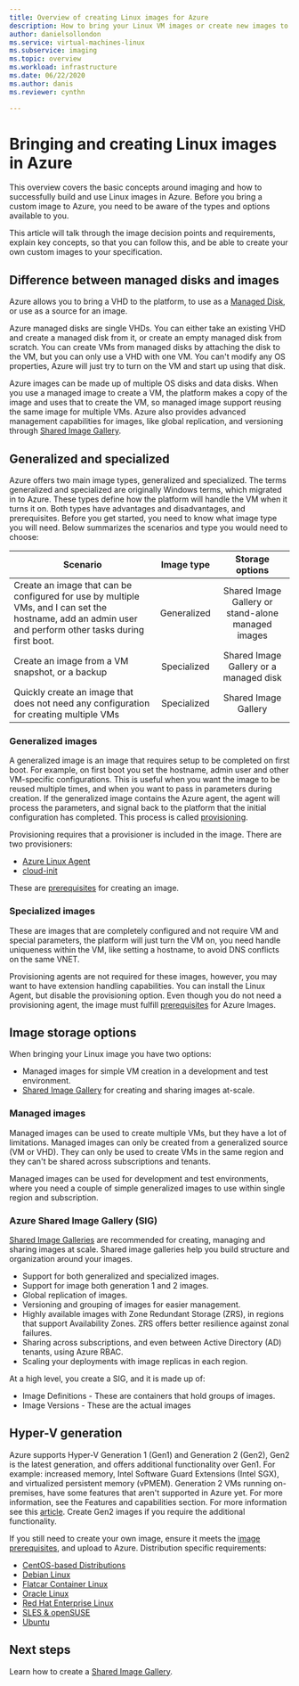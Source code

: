 ```yaml
---
title: Overview of creating Linux images for Azure
description: How to bring your Linux VM images or create new images to use in Azure.
author: danielsollondon
ms.service: virtual-machines-linux
ms.subservice: imaging
ms.topic: overview
ms.workload: infrastructure
ms.date: 06/22/2020
ms.author: danis
ms.reviewer: cynthn

---
```


# Bringing and creating Linux images in Azure

This overview covers the basic concepts around imaging and how to successfully build and use Linux images in Azure. Before you bring a custom image to Azure, you need to be aware of the types and options available to you.

This article will talk through the image decision points and requirements, explain key concepts, so that you can follow this, and be able to create your own custom images to your specification.

## Difference between managed disks and images


Azure allows you to bring a VHD to the platform, to use as a [Managed Disk](../faq-for-disks.md#managed-disks), or use as a source for an image. 

Azure managed disks are single VHDs. You can either take an existing VHD and create a managed disk from it, or create an empty managed disk from scratch. You can create VMs from managed disks by attaching the disk to the VM, but you can only use a VHD with one VM. You can't modify any OS properties, Azure will just try to turn on the VM and start up using that disk. 

Azure images can be made up of multiple OS disks and data disks. When you use a managed image to create a VM, the platform makes a copy of the image and uses that to create the VM, so managed image support reusing the same image for multiple VMs. Azure also provides advanced management capabilities for images, like global replication, and versioning through [Shared Image Gallery](../shared-image-galleries.md). 



## Generalized and specialized

Azure offers two main image types, generalized and specialized. The terms generalized and specialized are originally Windows terms, which migrated in to Azure. These types define how the platform will handle the VM when it turns it on. Both types have advantages and disadvantages, and prerequisites. Before you get started, you need to know what image type you will need. Below summarizes the scenarios and type you would need to choose:

| Scenario      | Image type  | Storage options |
| ------------- |:-------------:| :-------------:| 
| Create an image that can be configured for use by multiple VMs, and I can set the hostname, add an admin user and perform other tasks during first boot. | Generalized | Shared Image Gallery or stand-alone managed images |
| Create an image from a VM snapshot, or a backup | Specialized |Shared Image Gallery or a managed disk |
| Quickly create an image that does not need any configuration for creating multiple VMs |Specialized |Shared Image Gallery |


### Generalized images

A generalized image is an image that requires setup to be completed on first boot. For example, on first boot you set the hostname, admin user and other VM-specific configurations. This is useful when you want the image to be reused multiple times, and when you want to pass in parameters during creation. If the generalized image contains the Azure agent, the agent will process the parameters, and signal back to the platform that the initial configuration has completed. This process is called [provisioning](./provisioning.md). 

Provisioning requires that a provisioner is included in the image. There are two provisioners:
- [Azure Linux Agent](../extensions/agent-linux.md)
- [cloud-init](./using-cloud-init.md)

These are [prerequisites](./create-upload-generic.md) for creating an image.


### Specialized images
These are images that are completely configured and not require VM and special parameters, the platform will just turn the VM on, you need handle uniqueness within the VM, like setting a hostname, to avoid DNS conflicts on the same VNET. 

Provisioning agents are not required for these images, however, you may want to have extension handling capabilities. You can install the Linux Agent, but disable the provisioning option. Even though you do not need a provisioning agent, the image must fulfill [prerequisites](./create-upload-generic.md)  for Azure Images.


## Image storage options
When bringing your Linux image you have two options:

- Managed images for simple VM creation in a development and test environment.
- [Shared Image Gallery](../shared-image-galleries.md) for creating and sharing images at-scale.


### Managed images

Managed images can be used to create multiple VMs, but they have a lot of limitations. Managed images can only be created from a generalized source (VM or VHD). They can only be used to create VMs in the same region and they can't be shared across subscriptions and tenants.

Managed images can be used for development and test environments, where you need a couple of simple generalized images to use within single region and subscription. 

### Azure Shared Image Gallery (SIG)

[Shared Image Galleries](../shared-image-galleries.md) are recommended for creating, managing and sharing images at scale. Shared image galleries help you build structure and organization around your images.  

- Support for both generalized and specialized images.
- Support for image both generation 1 and 2 images.
- Global replication of images.
- Versioning and grouping of images for easier management.
- Highly available images with Zone Redundant Storage (ZRS), in regions that support Availability Zones. ZRS offers better resilience against zonal failures.
- Sharing across subscriptions, and even between Active Directory (AD) tenants, using Azure RBAC.
- Scaling your deployments with image replicas in each region.

At a high level, you create a SIG, and it is made up of:
- Image Definitions - These are containers that hold groups of images.
- Image Versions - These are the actual images



## Hyper-V generation

Azure supports Hyper-V Generation 1 (Gen1) and Generation 2 (Gen2), Gen2 is the latest generation, and offers additional functionality over Gen1. For example: increased memory, Intel Software Guard Extensions (Intel SGX), and virtualized persistent memory (vPMEM). Generation 2 VMs running on-premises, have some features that aren't supported in Azure yet. For more information, see the Features and capabilities section. For more information see this [article](../generation-2.md). Create Gen2 images if you require the additional functionality.

If you still need to create your own image, ensure it meets the [image prerequisites](./create-upload-generic.md), and upload to Azure. Distribution specific requirements:


- [CentOS-based Distributions](create-upload-centos.md)
- [Debian Linux](debian-create-upload-vhd.md)
- [Flatcar Container Linux](flatcar-create-upload-vhd.md)
- [Oracle Linux](oracle-create-upload-vhd.md)
- [Red Hat Enterprise Linux](redhat-create-upload-vhd.md)
- [SLES & openSUSE](suse-create-upload-vhd.md)
- [Ubuntu](create-upload-ubuntu.md)


## Next steps

Learn how to create a [Shared Image Gallery](tutorial-custom-images.md).